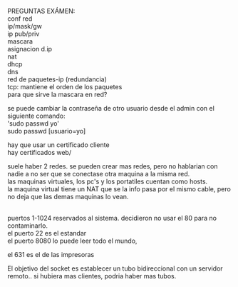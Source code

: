 PREGUNTAS EXÁMEN: <br/>
conf red <br/>
ip/mask/gw <br/>
ip pub/priv <br/>
mascara <br/>
asignacion d.ip <br/>
nat <br/>
dhcp <br/>
dns <br/>
red de paquetes-ip (redundancia) <br/>
tcp: mantiene el orden de los paquetes <br/>
para que sirve la mascara en red? <br/>


se puede cambiar la contraseña de otro usuario desde el admin con el siguiente comando: <br/>
'sudo passwd yo' <br/>
sudo passwd [usuario=yo] <br/>

hay que usar un certificado cliente <br/>
hay certificados web/ <br/>

suele haber 2 redes. se pueden crear mas redes, pero no hablarian con nadie a no ser que se conectase otra maquina a la misma red. <br/>
las maquinas virtuales, los pc's y los portatiles cuentan como hosts. <br/>
la maquina virtual tiene un NAT que se la info pasa por el mismo cable, pero no deja que las demas maquinas lo vean. <br/><br/>


puertos 1-1024 reservados al sistema. decidieron no usar el 80 para no contaminarlo. <br/>
el puerto 22 es el estandar <br/>
el puerto 8080 lo puede leer todo el mundo, <br/>

el 631 es el de las impresoras <br/>

El objetivo del socket es establecer un tubo bidireccional con un servidor remoto.. si hubiera mas clientes, podria haber mas tubos. <br/>
